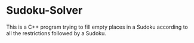 # Sudoku-Solver
This is a C++ program trying to fill empty places in a Sudoku according to all the restrictions followed by a Sudoku.
